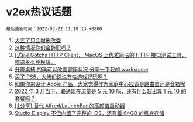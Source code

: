 # v2ex热议话题

`最后更新时间：2022-03-22 11:18:13 +0800`

1. [大三了只会增删改查](https://www.v2ex.com/t/841796)
1. [这种情况你们会辞职吗？](https://www.v2ex.com/t/841813)
1. [[送码] Gotcha HTTP Client， MacOS 上优雅简洁的 HTTP 接口测试工具，赠送永久兑换码。](https://www.v2ex.com/t/841834)
1. [升降桌椅 的确可以改善健康状况 分享一下我的 workspace](https://www.v2ex.com/t/841821)
1. [买了 PS5，大佬们说说有啥游戏好玩啊？](https://www.v2ex.com/t/841817)
1. [如果你来设计 Apple 产品，大家觉得作为家庭中心应该是路由器还是音箱呢](https://www.v2ex.com/t/841809)
1. [2022 年 3 月当下，联通现在流量是 5 元 1G 吗，还有什么超出算 1 元 1G 的套餐吗？](https://www.v2ex.com/t/841800)
1. [[📣分享] 替代 Alfred/LaunchBar 的高颜值启动器](https://www.v2ex.com/t/841912)
1. [Studio Display 不但内置了完整的 iOS，还有着 64GB 的机身存储](https://www.v2ex.com/t/841927)

